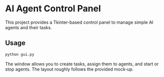 # AI Agent Control Panel

This project provides a Tkinter-based control panel to manage simple AI agents
and their tasks.

## Usage

```bash
python gui.py
```

The window allows you to create tasks, assign them to agents, and start or stop
agents. The layout roughly follows the provided mock‑up.

